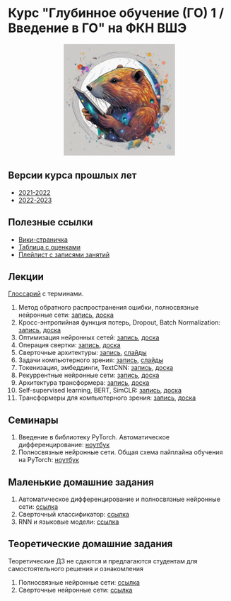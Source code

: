 # Курс "Глубинное обучение (ГО) 1 / Введение в ГО" на ФКН ВШЭ

<p align="center">
  <img src="image.jpg" width="50%"/>
</p>

## Версии курса прошлых лет

* [2021-2022](https://github.com/isadrtdinov/intro-to-dl-hse/tree/2021-2022)
* [2022-2023](https://github.com/isadrtdinov/intro-to-dl-hse/tree/2022-2023)

## Полезные ссылки

* [Вики-страничка](http://wiki.cs.hse.ru/Глубинное_обучение_1_23/24)
* [Таблица с оценками](https://docs.google.com/spreadsheets/d/1D0m5CFlj6CJPUhYPTsCAhD-euPCV31iZGDnib08SGuI/edit?usp=sharing)
* [Плейлист с записями занятий](https://www.youtube.com/playlist?list=PLEwK9wdS5g0q1A2aQI83jeaRPwhBZhprY)

## Лекции

[Глоссарий](https://github.com/isadrtdinov/intro-to-dl-hse/blob/2023-2024/glossary.md) с терминами.
1. Метод обратного распространения ошибки, полносвязные нейронные сети: [запись](https://youtu.be/DXZK3rpDp4U?si=UpS9dkXpNXB4uF0Q), [доска](https://github.com/isadrtdinov/intro-to-dl-hse/blob/2023-2024/lecture-notes/notes-01-mlp.pdf)
2. Кросс-энтропийная функция потерь, Dropout, Batch Normalization: [запись](https://youtu.be/SWD-Zk4P1j0?si=hzIUcGtfzrx27FGC), [доска](https://github.com/isadrtdinov/intro-to-dl-hse/blob/2023-2024/lecture-notes/notes-02-dropout-batchnorm.pdf)
3. Оптимизация нейронных сетей: [запись](https://youtu.be/_RbndAAVMA4?si=E0Uk0rm2G9OqA9Sv), [доска](https://github.com/isadrtdinov/intro-to-dl-hse/blob/2023-2024/lecture-notes/notes-03-optimization.pdf)
4. Операция свертки: [запись](https://youtu.be/C__S5v9iObQ?si=8MyDx4xjb8aj3B8A), [доска](https://github.com/isadrtdinov/intro-to-dl-hse/blob/2023-2024/lecture-notes/notes-04-convolution.pdf)
5. Сверточные архитектуры: [запись](https://youtu.be/NYKiAqT8xXY?si=lrkSvIIGQ93y-tay), [слайды](https://github.com/isadrtdinov/intro-to-dl-hse/blob/2023-2024/lecture-notes/notes-05-cnn.pdf)
6. Задачи компьютерного зрения: [запись](https://youtu.be/GGFSKLPKeL4?si=RMsn5BZm0pws0pYN), [слайды](https://github.com/isadrtdinov/intro-to-dl-hse/blob/2023-2024/lecture-notes/notes-06-cv.pdf)
7. Токенизация, эмбеддинги, TextCNN: [запись](https://youtu.be/pLFnqfvM7No?si=80fJ_ed_EwQ-HRB0), [доска](https://github.com/isadrtdinov/intro-to-dl-hse/blob/2023-2024/lecture-notes/notes-07-embeddings.pdf)
8. Рекуррентные нейронные сети: [запись](https://youtu.be/sXWwrz4v2OQ?si=XVbZe354-6BKCanA), [доска](https://github.com/isadrtdinov/intro-to-dl-hse/blob/2023-2024/lecture-notes/notes-08-rnn.pdf)
9. Архитектура трансформера: [запись](https://youtu.be/x5bIzeIPdvI?si=RLSwLi8qQgfGyKfk), [доска](https://github.com/isadrtdinov/intro-to-dl-hse/blob/2023-2024/lecture-notes/notes-09-transformer.pdf)
10. Self-supervised learning, BERT, SimCLR: [запись](https://youtu.be/XEZBwLRPDBY?si=JaB0HEFl0XashYI8), [доска](https://github.com/isadrtdinov/intro-to-dl-hse/blob/2023-2024/lecture-notes/notes-10-self-supervised.pdf)
11. Трансформеры для компьютерного зрения: [запись](https://youtu.be/OH6IVeoaAmQ), [доска](https://github.com/isadrtdinov/intro-to-dl-hse/blob/2023-2024/lecture-notes/notes-11-vit.pdf)

## Семинары

1. Введение в библиотеку PyTorch. Автоматическое дифференцирование: [ноутбук](https://github.com/isadrtdinov/intro-to-dl-hse/blob/2023-2024/seminars/212/01/Seminar_1_Intro_to_DL.ipynb)
2. Полносвязные нейронные сети. Общая схема пайплайна обучения на PyTorch: [ноутбук](https://github.com/isadrtdinov/intro-to-dl-hse/blob/2023-2024/seminars/212/02/Seminar_2_Intro_to_DL.ipynb)

## Маленькие домашние задания

1. Автоматическое дифференцирование и полносвязные нейронные сети: [ссылка](https://github.com/isadrtdinov/intro-to-dl-hse/tree/2023-2024/homeworks-small/shw-01-mlp)
2. Сверточный классификатор: [ссылка](https://github.com/isadrtdinov/intro-to-dl-hse/blob/2023-2024/homeworks-small/shw-02-cnn.ipynb)
3. RNN и языковые модели: [ссылка](https://github.com/isadrtdinov/intro-to-dl-hse/blob/2023-2024/homeworks-small/shw-03-rnn)

## Теоретические домашние задания

Теоретические ДЗ не сдаются и предлагаются студентам для самостоятельного решения и ознакомления

1. Полносвязные нейронные сети: [ссылка](https://github.com/isadrtdinov/intro-to-dl-hse/blob/2023-2024/homeworks-theory/thw-01-mlp.pdf)
2. Сверточные нейронные сети: [ссылка](https://github.com/isadrtdinov/intro-to-dl-hse/blob/2023-2024/homeworks-theory/thw-02-cnn.pdf)
